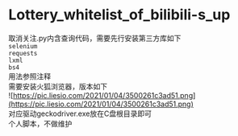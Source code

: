 # Lottery_whitelist_of_bilibili-s_up
取消关注.py内含查询代码，需要先行安装第三方库如下    
`selenium`   
`requests`   
`lxml`   
`bs4`   
用法参照注释    
需要安装火狐浏览器，版本如下    
![https://pic.liesio.com/2021/01/04/3500261c3ad51.png](https://pic.liesio.com/2021/01/04/3500261c3ad51.png)   
对应驱动geckodriver.exe放在C盘根目录即可   
个人脚本，不做维护    
